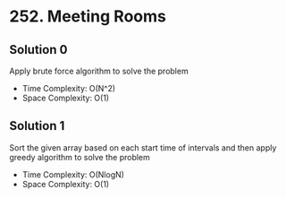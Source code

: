 # 252. Meeting Rooms
## Solution 0
Apply brute force algorithm to solve the problem
* Time Complexity: O(N^2)
* Space Complexity: O(1)

## Solution 1
Sort the given array based on each start time of intervals and then apply greedy algorithm to solve the problem
* Time Complexity: O(NlogN)
* Space Complexity: O(1)